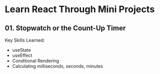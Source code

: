 # Learn React Through Mini Projects

## 01. Stopwatch or the Count-Up Timer

Key Skills Learned:
- useState
- useEffect
- Conditional Rendering
- Calculating milliseconds, seconds, minutes
